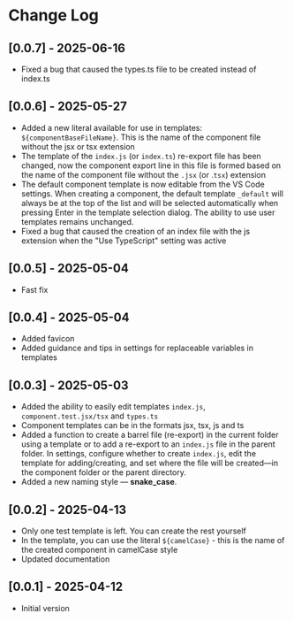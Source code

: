 # Change Log

## [0.0.7] - 2025-06-16

+ Fixed a bug that caused the types.ts file to be created instead of index.ts

## [0.0.6] - 2025-05-27

+ Added a new literal available for use in templates: `${componentBaseFileName}`. This is the name of the component file without the jsx or tsx extension
+ The template of the `index.js` (or `index.ts`) re-export file has been changed, now the component export line in this file is formed based on the name of the component file without the `.jsx` (or .`tsx`) extension
+ The default component template is now editable from the VS Code settings. When creating a component, the default template `_default` will always be at the top of the list and will be selected automatically when pressing Enter in the template selection dialog. The ability to use user templates remains unchanged.
+ Fixed a bug that caused the creation of an index file with the js extension when the "Use TypeScript" setting was active

## [0.0.5] - 2025-05-04

+ Fast fix

## [0.0.4] - 2025-05-04

+ Added favicon
+ Added guidance and tips in settings for replaceable variables in templates

## [0.0.3] - 2025-05-03

+ Added the ability to easily edit templates `index.js`, `component.test.jsx/tsx` and `types.ts`
+ Component templates can be in the formats jsx, tsx, js and ts
+ Added a function to create a barrel file (re-export) in the current folder using a template or to add a re-export to an `index.js` file in the parent folder. In settings, configure whether to create `index.js`, edit the template for adding/creating, and set where the file will be created—in the component folder or the parent directory.
+ Added a new naming style — **snake_case**.

## [0.0.2] - 2025-04-13

+ Only one test template is left. You can create the rest yourself
+ In the template, you can use the literal `${camelCase}` - this is the name of the created component in camelCase style
+ Updated documentation

## [0.0.1] - 2025-04-12

+ Initial version